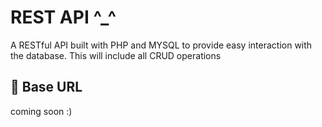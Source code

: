 # REST API ^_^

A RESTful API built with PHP and MYSQL to provide easy interaction with the database. This will include all CRUD operations
 


## 🔗 Base URL

 coming soon :)

